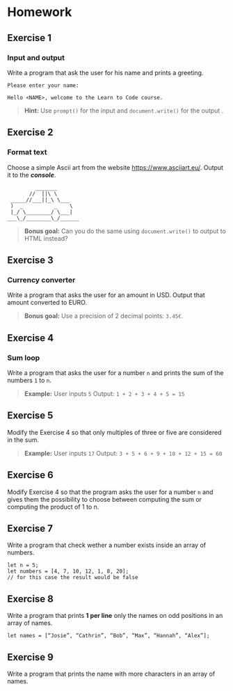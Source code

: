 # Homework
## Exercise 1
### Input and output
Write a program that ask the user for his name and prints a greeting.
```
Please enter your name:

Hello <NAME>, welcome to the Learn to Code course.
```

> **Hint:**
> Use `prompt()` for the input and `document.write()` for the output .


## Exercise 2
### Format text
Choose a simple Ascii art from the website https://www.asciiart.eu/.
Output it to the ___console___.
```
￼        _______
       //  ||\ \
 _____//___||_\ \___
 )  _          _    \
 |_/ \________/ \___|
___\_/________\_/______
```

> **Bonus goal:**
> Can you do the same using `document.write()` to output to HTML instead?


## Exercise 3
### Currency converter
Write a program that asks the user for an amount in USD.
Output that amount converted to EURO.

> **Bonus goal:**
> Use a precision of 2 decimal points: `3.45€`.


## Exercise 4
### Sum loop
Write a program that asks the user for a number `n` and prints the sum of the numbers `1` to `n`.

> **Example:**
> User inputs `5`
> Output:
> `1 + 2 + 3 + 4 + 5 = 15`


## Exercise 5
Modify the Exercise 4 so that only multiples of three or five are considered in the sum.

> **Example:**
> User inputs `17`
> Output:
> `3 + 5 + 6 + 9 + 10 + 12 + 15 = 60`


## Exercise 6
Modify Exercise 4 so that the program asks the user for a number `n` and gives them the possibility to choose between computing the sum or computing the product of 1 to n.


## Exercise 7
Write a program that check wether a number exists inside an array of numbers.
```
let n = 5;
let numbers = [4, 7, 10, 12, 1, 8, 20];
// for this case the result would be false
```


## Exercise 8
Write a program that prints **1 per line** only the names on odd positions in an array of names.
```
let names = [“Josie”, “Cathrin”, “Bob”, “Max”, “Hannah”, “Alex”];
```


## Exercise 9
Write a program that prints the name with more characters in an array of names.

